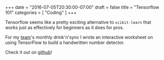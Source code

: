 +++
date = "2016-07-05T20:30:00-07:00"
draft = false
title = "Tensorflow 101"
categories = [ "Coding" ]
+++

Tensorflow seems like a pretty exciting alternative to `scikit-learn` that works just as effectively for beginners as it does for pros.

For my [team](https://squareup.com/careers)'s monthly drink'n'sync I wrote an interactive worksheet on using TensorFlow to build a handwritten number detector. 

Check it out on [github](https://github.com/oliw/tensorflow_tutorial)!
